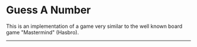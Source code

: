# Guess A Number

This is an implementation of a game very similar to the well known board game "Mastermind"
(Hasbro).

---
